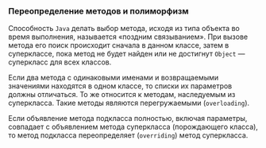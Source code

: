 ### Переопределение методов и полиморфизм
Способность `Java` делать выбор метода, исходя из типа объекта во время выполнения, называется «поздним связыванием». При вызове метода его поиск происходит сначала в данном классе, затем в суперклассе, пока метод не будет найден или не достигнут `Object` — суперкласс для всех классов.

Если два метода с одинаковыми именами и возвращаемыми значениями находятся в одном классе, то списки их параметров должны отличаться. То же относится к методам, наследуемым из суперкласса. Такие методы являются перегружаемыми (`overloading`).

Если объявление метода подкласса полностью, включая параметры, совпадает с объявлением метода суперкласса (порождающего класса), то метод подкласса переопределяет (`overriding`) метод суперкласса.

